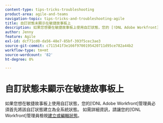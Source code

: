 ```yaml
---
content-type: tips-tricks-troubleshooting
product-area: agile-and-teams
navigation-topic: tips-tricks-and-troubleshooting-agile
title: 自訂狀態未顯示在敏捷故事板上
description: 如果您想要在敏捷故事板上使用自訂狀態，您的 [!DNL Adobe Workfront] 管理員必須先將該自訂狀態建立為全系統狀態。
author: Jenny
feature: Agile
exl-id: dcf71cd0-da56-48e7-85bf-393f5cec3ae3
source-git-commit: c711541f3e166f9700195420711d95ce782a44b2
workflow-type: tm+mt
source-wordcount: '82'
ht-degree: 0%

---
```


# 自訂狀態未顯示在敏捷故事板上

如果您想在敏捷故事板上使用自訂狀態，您的[!DNL Adobe Workfront]管理員必須首先將該自訂狀態建立為全系統狀態。 如需詳細資訊，請讓您的[!DNL Workfront]管理員檢視[建立或編輯狀態](../../administration-and-setup/customize-workfront/creating-custom-status-and-priority-labels/create-or-edit-a-status.md)。
